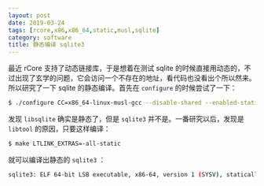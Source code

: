 ```yaml
---
layout: post
date: 2019-03-24
tags: [rcore,x86,x86_64,static,musl,sqlite]
category: software
title: 静态编译 sqlite3
---
```


最近 rCore 支持了动态链接库，于是想着在测试 sqlite 的时候直接用动态的，不过出现了玄学的问题，它会访问一个不存在的地址，看代码也没看出个所以然来。所以研究了一下 sqlite 的静态编译。首先在 `configure` 的时候尝试了一下：

```bash
$ ./configure CC=x86_64-linux-musl-gcc --disable-shared --enabled-static
```

发现 `libsqlite` 确实是静态了，但是 `sqlite3` 并不是。一番研究以后，发现是 `libtool` 的原因，只要这样编译：

```bash
$ make LTLINK_EXTRAS=-all-static
```

就可以编译出静态的 `sqlite3` ：

```bash
sqlite3: ELF 64-bit LSB executable, x86-64, version 1 (SYSV), statically linked, with debug_info, not stripped
```


